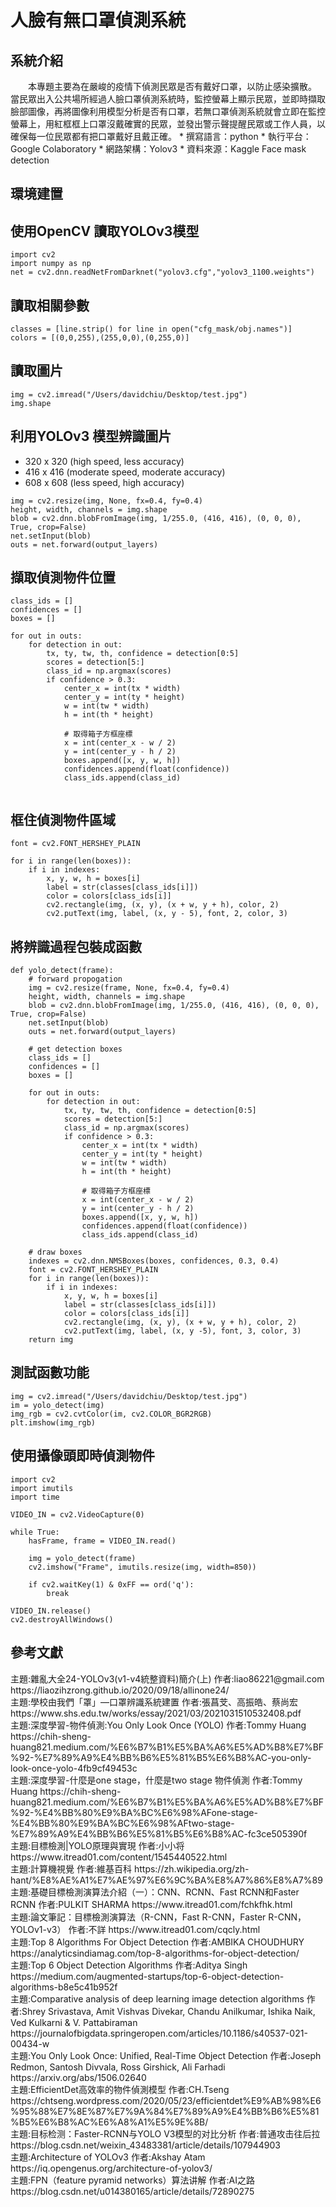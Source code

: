 <h1> 人臉有無口罩偵測系統</h1>

## 系統介紹
<p>
　　本專題主要為在嚴峻的疫情下偵測民眾是否有戴好口罩，以防止感染擴散。
    當民眾出入公共場所經過人臉口罩偵測系統時，監控螢幕上顯示民眾，並即時擷取臉部圖像，再將圖像利用模型分析是否有口罩，若無口罩偵測系統就會立即在監控螢幕上，用紅框框上口罩沒戴確實的民眾，並發出警示聲提醒民眾或工作人員，以確保每一位民眾都有把口罩戴好且戴正確。
    * 撰寫語言：python
    * 執行平台：Google Colaboratory
    * 網路架構：Yolov3
    * 資料來源：Kaggle Face mask detection
</p>

## 環境建置

## 使用OpenCV 讀取YOLOv3模型

```
import cv2
import numpy as np
net = cv2.dnn.readNetFromDarknet("yolov3.cfg","yolov3_1100.weights")
```

## 讀取相關參數

```
classes = [line.strip() for line in open("cfg_mask/obj.names")]
colors = [(0,0,255),(255,0,0),(0,255,0)]
```

## 讀取圖片
```
img = cv2.imread("/Users/davidchiu/Desktop/test.jpg")
img.shape
```
## 利用YOLOv3 模型辨識圖片

* 320 x 320 (high speed, less accuracy)
* 416 x 416 (moderate speed, moderate accuracy)
* 608 x 608 (less speed, high accuracy)

```
img = cv2.resize(img, None, fx=0.4, fy=0.4)
height, width, channels = img.shape 
blob = cv2.dnn.blobFromImage(img, 1/255.0, (416, 416), (0, 0, 0), True, crop=False)
net.setInput(blob)
outs = net.forward(output_layers)
```
## 擷取偵測物件位置
```
class_ids = []
confidences = []
boxes = []
    
for out in outs:
    for detection in out:
        tx, ty, tw, th, confidence = detection[0:5]
        scores = detection[5:]
        class_id = np.argmax(scores)  
        if confidence > 0.3:   
            center_x = int(tx * width)
            center_y = int(ty * height)
            w = int(tw * width)
            h = int(th * height)
            
            # 取得箱子方框座標
            x = int(center_x - w / 2)
            y = int(center_y - h / 2)
            boxes.append([x, y, w, h])
            confidences.append(float(confidence))
            class_ids.append(class_id)
            
```


## 框住偵測物件區域
```
font = cv2.FONT_HERSHEY_PLAIN

for i in range(len(boxes)):
    if i in indexes:
        x, y, w, h = boxes[i]
        label = str(classes[class_ids[i]])
        color = colors[class_ids[i]]
        cv2.rectangle(img, (x, y), (x + w, y + h), color, 2)
        cv2.putText(img, label, (x, y - 5), font, 2, color, 3)

```
## 將辨識過程包裝成函數
```
def yolo_detect(frame):
    # forward propogation
    img = cv2.resize(frame, None, fx=0.4, fy=0.4)
    height, width, channels = img.shape 
    blob = cv2.dnn.blobFromImage(img, 1/255.0, (416, 416), (0, 0, 0), True, crop=False)
    net.setInput(blob)
    outs = net.forward(output_layers)

    # get detection boxes
    class_ids = []
    confidences = []
    boxes = []
    
    for out in outs:
        for detection in out:
            tx, ty, tw, th, confidence = detection[0:5]
            scores = detection[5:]
            class_id = np.argmax(scores)  
            if confidence > 0.3:   
                center_x = int(tx * width)
                center_y = int(ty * height)
                w = int(tw * width)
                h = int(th * height)

                # 取得箱子方框座標
                x = int(center_x - w / 2)
                y = int(center_y - h / 2)
                boxes.append([x, y, w, h])
                confidences.append(float(confidence))
                class_ids.append(class_id)
                
    # draw boxes
    indexes = cv2.dnn.NMSBoxes(boxes, confidences, 0.3, 0.4)
    font = cv2.FONT_HERSHEY_PLAIN
    for i in range(len(boxes)):
        if i in indexes:
            x, y, w, h = boxes[i]
            label = str(classes[class_ids[i]])
            color = colors[class_ids[i]]
            cv2.rectangle(img, (x, y), (x + w, y + h), color, 2)
            cv2.putText(img, label, (x, y -5), font, 3, color, 3)
    return img
```

## 測試函數功能
```
img = cv2.imread("/Users/davidchiu/Desktop/test.jpg")
im = yolo_detect(img)
img_rgb = cv2.cvtColor(im, cv2.COLOR_BGR2RGB)
plt.imshow(img_rgb)
```

## 使用攝像頭即時偵測物件
```
import cv2
import imutils
import time

VIDEO_IN = cv2.VideoCapture(0)

while True:
    hasFrame, frame = VIDEO_IN.read()
    
    img = yolo_detect(frame)
    cv2.imshow("Frame", imutils.resize(img, width=850))

    if cv2.waitKey(1) & 0xFF == ord('q'):
        break
        
VIDEO_IN.release()
cv2.destroyAllWindows()
```

## 參考文獻
<p>
主題:雜亂大全24-YOLOv3(v1-v4統整資料)簡介(上) 作者:liao86221@gmail.com
https://liaozihzrong.github.io/2020/09/18/allinone24/ 
<br>
主題:學校由我們「罩」—口罩辨識系統建置 作者:張菖芠、高振皓、蔡尚宏
https://www.shs.edu.tw/works/essay/2021/03/2021031510532408.pdf 
<br>
主題:深度學習-物件偵測:You Only Look Once (YOLO) 作者:Tommy Huang
https://chih-sheng-huang821.medium.com/%E6%B7%B1%E5%BA%A6%E5%AD%B8%E7%BF%92-%E7%89%A9%E4%BB%B6%E5%81%B5%E6%B8%AC-you-only-look-once-yolo-4fb9cf49453c
<br>
主題:深度學習-什麼是one stage，什麼是two stage 物件偵測 作者:Tommy Huang
https://chih-sheng-huang821.medium.com/%E6%B7%B1%E5%BA%A6%E5%AD%B8%E7%BF%92-%E4%BB%80%E9%BA%BC%E6%98%AFone-stage-%E4%BB%80%E9%BA%BC%E6%98%AFtwo-stage-%E7%89%A9%E4%BB%B6%E5%81%B5%E6%B8%AC-fc3ce505390f
<br>
主題:目標檢測|YOLO原理與實現 作者:小小将
https://www.itread01.com/content/1545440522.html
<br>
主題:計算機視覺 作者:維基百科
https://zh.wikipedia.org/zh-hant/%E8%AE%A1%E7%AE%97%E6%9C%BA%E8%A7%86%E8%A7%89
<br>
主題:基礎目標檢測演算法介紹（一）：CNN、RCNN、Fast RCNN和Faster RCNN 作者:PULKIT SHARMA
https://www.itread01.com/fchkfhk.html
<br>
主題:論文筆記：目標檢測演算法（R-CNN，Fast R-CNN，Faster R-CNN，YOLOv1-v3） 作者:不詳
https://www.itread01.com/cqcly.html
<br>
主題:Top 8 Algorithms For Object Detection 作者:AMBIKA CHOUDHURY
https://analyticsindiamag.com/top-8-algorithms-for-object-detection/
<br>
主題:Top 6 Object Detection Algorithms 作者:Aditya Singh
https://medium.com/augmented-startups/top-6-object-detection-algorithms-b8e5c41b952f
<br>
主題:Comparative analysis of deep learning image detection algorithms 作者:Shrey Srivastava, Amit Vishvas Divekar, Chandu Anilkumar, Ishika Naik, Ved Kulkarni & V. Pattabiraman
https://journalofbigdata.springeropen.com/articles/10.1186/s40537-021-00434-w
<br>
主題:You Only Look Once: Unified, Real-Time Object Detection 作者:Joseph Redmon, Santosh Divvala, Ross Girshick, Ali Farhadi
https://arxiv.org/abs/1506.02640
<br>
主題:EfficientDet高效率的物件偵測模型 作者:CH.Tseng
https://chtseng.wordpress.com/2020/05/23/efficientdet%E9%AB%98%E6%95%88%E7%8E%87%E7%9A%84%E7%89%A9%E4%BB%B6%E5%81%B5%E6%B8%AC%E6%A8%A1%E5%9E%8B/
<br>
主題:目标检测：Faster-RCNN与YOLO V3模型的对比分析 作者:普通攻击往后拉
https://blog.csdn.net/weixin_43483381/article/details/107944903
<br>
主題:Architecture of YOLOv3 作者:Akshay Atam
https://iq.opengenus.org/architecture-of-yolov3/
<br>
主題:FPN（feature pyramid networks）算法讲解 作者:AI之路
https://blog.csdn.net/u014380165/article/details/72890275
<br>
</p>
